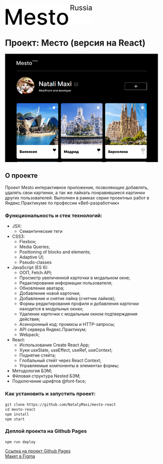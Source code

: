 [![LOGO](src/images/logo-black.svg)](https://natalymaxi.github.io/mesto/)
# Проект: Место (версия на React)
![](src/images/preview.png)
## O проекте
Проект Mesto интерактивное приложение, позволяющее добавлять, удалять свои картинки, а так же лайкать понравившиеся картинки других пользователей. Выполнен в рамках серии проектных работ в Яндекс.Практикуме по профессии «Веб-разработчик»
### Функциональность и стек технологий:
- JSX:
  - Семантические теги
- CSS3:
  - Flexbox;
  - Media Queries;
  - Positioning of blocks and elements;
  - Adaptive UI;
  - Pseudo-classes
- JavaScript (ES 6):
  - ООП, Fetch API;
  - Просмотр увеличенной карточки в модальном окне;
  - Редактирование информации пользователя;
  - Обновление аватара;
  - Добавление новой карточки;
  - Добавление и снятие лайка (счетчик лайков);
  - Формы редактирования профиля и добавления карточки находятся в модульных окнах;
  - Удаление карточки с модальным окном подтверждения действия;
  - Асинхронный код: промисы и HTTP-запросы;
  - API сервера Яндекс.Практикум;
  - Webpack;
- React:
  - Использование Create React App;
  - Хуки useState, useEffect, useRef, useContext;
  - Поднятие стейта;
  - Глобальный стейт через React Context;
  - Управляемые компоненты в элементах формы;
- Методология БЭМ;
- Фйловая структура Nested БЭМ;
- Подключение шрифтов @font-face;

### Как установить и запустить проект:

```
git clone https://github.com/NatalyMaxi/mesto-react
cd mesto-react
npm install
npm start
```

### Деплой проекта на Github Pages
```
npm run deploy
```

[Ссылка на проект Github Pages](https://natalymaxi.github.io/mesto-react/)   
[Макет в Figma](https://www.figma.com/file/2cn9N9jSkmxD84oJik7xL7/JavaScript.-Sprint-4?node-id=0%3A1&t=9azKBTC6lzNE0zrS-0)  